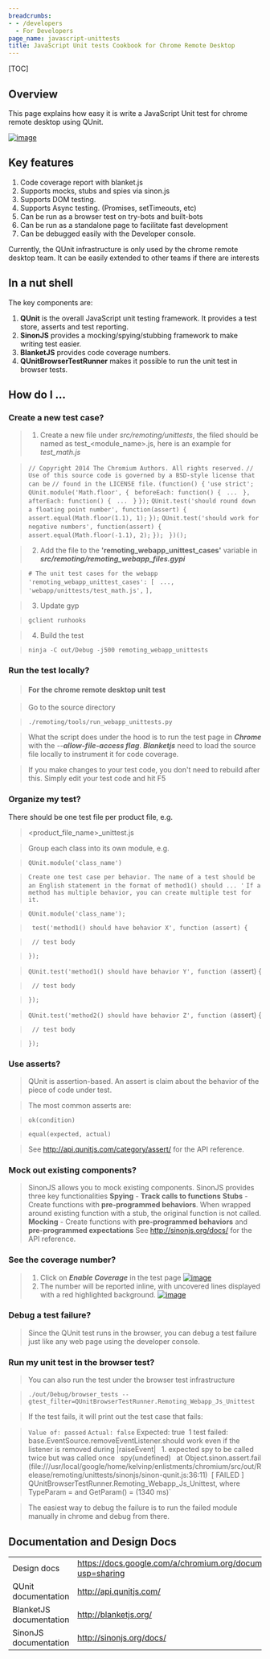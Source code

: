 ```yaml
---
breadcrumbs:
- - /developers
  - For Developers
page_name: javascript-unittests
title: JavaScript Unit tests Cookbook for Chrome Remote Desktop
---
```


[TOC]

## Overview

This page explains how easy it is write a JavaScript Unit test for chrome remote
desktop using QUnit.

[<img alt="image"
src="/developers/javascript-unittests/QUnit.png">](/developers/javascript-unittests/QUnit.png)

## Key features

1.  Code coverage report with blanket.js
2.  Supports mocks, stubs and spies via sinon.js
3.  Supports DOM testing.
4.  Supports Async testing. (Promises, setTimeouts, etc)
5.  Can be run as a browser test on try-bots and built-bots
6.  Can be run as a standalone page to facilitate fast development
7.  Can be debugged easily with the Developer console.

Currently, the QUnit infrastructure is only used by the chrome remote desktop
team. It can be easily extended to other teams if there are interests

## In a nut shell

The key components are:

1.  **QUnit** is the overall JavaScript unit testing framework. It
            provides a test store, asserts and test reporting.
2.  **SinonJS** provides a mocking/spying/stubbing framework to make
            writing test easier.
3.  **BlanketJS** provides code coverage numbers.
4.  **QUnitBrowserTestRunner** makes it possible to run the unit test in
            browser tests.

## How do I ...

### Create a new test case?

> 1. Create a new file under *src/remoting/unittests*, the filed should be named
> as test_&lt;module_name&gt;.js, here is an example for *test_math.js*

> `// Copyright 2014 The Chromium Authors. All rights reserved.`
> `// Use of this source code is governed by a BSD-style license that can be`
> `// found in the LICENSE file.`
> `(function() {`
> `'use strict';`
> `QUnit.module('Math.floor', {`
> ` beforeEach: function() {`
> ` ...`
> ` },`
> ` afterEach: function() {`
> ` ...`
> ` }`
> `});`
> `QUnit.test('should round down a floating point number', function(assert) {`
> ` assert.equal(Math.floor(1.1), 1);`
> `});`
> `QUnit.test('should work for negative numbers', function(assert) {`
> ` assert.equal(Math.floor(-1.1), 2);`
> `});`
> ` })();`

> 2. Add the file to the **'remoting_webapp_unittest_cases'** variable in
> ***src/remoting/remoting_webapp_files.gypi***

> `# The unit test cases for the webapp`
> `'remoting_webapp_unittest_cases': [`
> ` ...,`
> ` 'webapp/unittests/test_math.js',`
> `],`

> 3. Update gyp

> `gclient runhooks`

> 4. Build the test

> `ninja -C out/Debug -j500 remoting_webapp_unittests`

### Run the test locally?

> #### For the chrome remote desktop unit test

> Go to the source directory

> `./remoting/tools/run_webapp_unittests.py`

> What the script does under the hood is to run the test page in ***Chrome***
> with the --***allow-file-access flag***. ***Blanketjs*** need to load the
> source file locally to instrument it for code coverage.

> If you make changes to your test code, you don't need to rebuild after this.
> Simply edit your test code and hit F5

### Organize my test?

There should be one test file per product file, e.g.

> &lt;product_file_name&gt;_unittest.js

> Group each class into its own module, e.g.

> `QUnit.module('class_name')`

> `Create one test case per behavior. The name of a test should be an English statement in the format of method1() should ... '`
> `If a method has multiple behavior, you can create multiple test for it.`

> `QUnit.module('class_name');`

> ` test('method1() should have behavior X', function (assert) {`

> ` // test body`

> `});`

> `QUnit.test('method1() should have behavior Y', function (`assert) {

> ` // test body`

> `});`

> `QUnit.test('method2() should have behavior Z', function (`assert) {

> ` // test body`

> `});`

### Use asserts?

> QUnit is assertion-based. An assert is claim about the behavior of the piece
> of code under test.

> The most common asserts are:

> `ok(condition)`

> `equal(expected, actual)`

> See <http://api.qunitjs.com/category/assert/> for the API reference.

### Mock out existing components?

> SinonJS allows you to mock existing components. SinonJS provides three key
> functionalities
> **Spying** - **Track calls to functions**
> **Stubs** - Create functions with **pre-programmed behaviors**. When wrapped
> around existing function with a stub, the original function is not called.
> **Mocking** - Create functions with **pre-programmed behaviors** and
> **pre-programmed expectations**
> See <http://sinonjs.org/docs/> for the API reference.

### See the coverage number?

> 1.  Click on ***Enable Coverage*** in the test page
>     [<img alt="image"
      src="/developers/javascript-unittests/EnableCoverage.png">](/developers/javascript-unittests/EnableCoverage.png)
> 2.  The number will be reported inline, with uncovered lines displayed
              with a red highlighted background.
>     [<img alt="image"
      src="/developers/javascript-unittests/Coverage.png">](/developers/javascript-unittests/Coverage.png)

### Debug a test failure?

> Since the QUnit test runs in the browser, you can debug a test failure just
> like any web page using the developer console.

### Run my unit test in the browser test?

> You can also run the test under the browser test infrastructure

> `./out/Debug/browser_tests
> --gtest_filter=QUnitBrowserTestRunner.Remoting_Webapp_Js_Unittest`

> If the test fails, it will print out the test case that fails:

> `Value of: passed`
> `Actual: false`
> Expected: true`
> `1 test failed:`
> ` base.EventSource.removeEventListener.should work even if the listener is removed during |raiseEvent|`
> ` 1. expected spy to be called twice but was called once`
> ` spy(undefined)`
> ` at Object.sinon.assert.fail
> (file:///usr/local/google/home/kelvinp/enlistments/chromium/src/out/Release/remoting/unittests/sinonjs/sinon-qunit.js:36:11)`
> `[ FAILED ] QUnitBrowserTestRunner.Remoting_Webapp_Js_Unittest, where
> TypeParam = and GetParam() = (1340 ms)`

> The easiest way to debug the failure is to run the failed module manually in
> chrome and debug from there.

## Documentation and Design Docs

<table>
<tr>
<td>Design docs</td>
<td> <a href="https://docs.google.com/a/chromium.org/document/d/1SOacnv91zFWEqtietEG6ubh3qDfpds3J3e1Bb1Lfgys/edit?usp=sharing">https://docs.google.com/a/chromium.org/document/d/1SOacnv91zFWEqtietEG6ubh3qDfpds3J3e1Bb1Lfgys/edit?usp=sharing</a></td>
</tr>
<tr>
<td>QUnit documentation </td>
<td> <a href="http://api.qunitjs.com/">http://api.qunitjs.com/</a></td>
</tr>
<tr>
<td>BlanketJS documentation</td>
<td> <a href="http://blanketjs.org/">http://blanketjs.org/</a></td>
</tr>
<tr>
<td>SinonJS documentation</td>
<td> <a href="http://sinonjs.org/docs/">http://sinonjs.org/docs/</a></td>
</tr>
</table>
